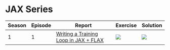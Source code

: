 # JAX Series

| Season | Episode | Report | Exercise | Solution |
|---|---|---|---|---|
| 1 | 1 | [Writing a Training Loop in JAX + FLAX](https://wandb.ai/jax-series/simple-training-loop/reports/Writing-a-Training-Loop-in-JAX-FLAX--VmlldzoyMzA4ODEy) | [![](https://colab.research.google.com/assets/colab-badge.svg)](https://colab.research.google.com/github/soumik12345/jax-series/blob/simple-train-loop/season_1/1-Simple-Training-Loop-in-JAX-and-Flax.ipynb) | [![](https://colab.research.google.com/assets/colab-badge.svg)](https://colab.research.google.com/github/wandb/examples/blob/master/colabs/jax/Simple_Training_Loop_in_JAX_and_Flax.ipynb) |
